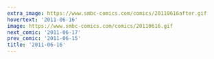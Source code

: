 ```yaml
---
extra_image: https://www.smbc-comics.com/comics/20110616after.gif
hovertext: '2011-06-16'
image: https://www.smbc-comics.com/comics/20110616.gif
next_comic: '2011-06-17'
prev_comic: '2011-06-15'
title: '2011-06-16'
---
```



